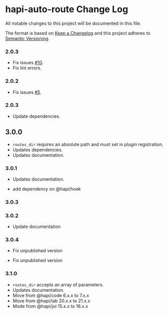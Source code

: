 # hapi-auto-route Change Log

All notable changes to this project will be documented in this file.

The format is based on [Keep a Changelog](http://keepachangelog.com/) and this project adheres to [Semantic Versioning](http://semver.org/).

### 2.0.3

- Fix issues [#10](https://github.com/sitrakary/hapi-auto-route/issues/10).
- Fix lint errors.

### 2.0.2

- Fix issues [#5](https://github.com/sitrakary/hapi-auto-route/issues/5).

### 2.0.3

- Update dependencies.

## 3.0.0

- `routes_dir` requires an absolute path and must set in plugin registration.
- Updates dependencies.
- Updates documentation.

### 3.0.1

- Updates documentation.

- add dependency on @hapi/hoek

### 3.0.3


### 3.0.2
- Update documentation

### 3.0.4

- Fix unpublished version

- Fix unpublished version

### 3.1.0

- `routes_dir` accepts an array of parameters.
- Updates documentation.
- Move from @hapi/code 6.x.x to 7.x.x
- Move from @hapi/lab 20.x.x to 21.x.x
- Mode from @hapi/joi 15.x.x to 16.x.x
